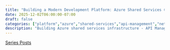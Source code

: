```yaml
---
title: "Building a Modern Development Platform: Azure Shared Services 🌐"
date: 2025-12-02T06:00:00-07:00
draft: false
categories: ["platform","azure","shared-services","api-management","networking"]
description: "Building Azure shared services infrastructure - API Management, Azure Container Registry, shared networking, and common platform services with Terraform"
---
```


[Series Posts](https://brianpsheridan.com/categories.html#platform)

